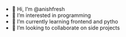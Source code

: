 - 👋 Hi, I’m @anishfresh
- 👀 I’m interested in programming
- 🌱 I’m currently learning frontend and pytho
- 💞️ I’m looking to collaborate on side projects

<!---
anishfresh/anishfresh is a ✨ special ✨ repository because its `README.md` (this file) appears on your GitHub profile.
You can click the Preview link to take a look at your changes.
--->
